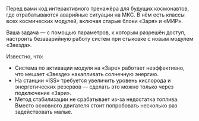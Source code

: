 Перед вами код интерактивного тренажёра для будущих космонавтов, где отрабатываются аварийные ситуации на МКС. В нём есть классы всех космических модулей, включая старые блоки «Заря» и «МИР». 

Ваша задача — с помощью параметров, к которым разрешён доступ, настроить безаварийную работу систем при стыковке с новым модулем «Звезда».

Известно, что:
* Система по активации модуля на «Заре» работает неэффективно, что мешает «Звезде» накапливать солнечную энергию.
* На станции «ISS» требуется увеличить уровень кислорода и энергетических резервов — сделать это можно только через подключение «Зари».
* Метод стабилизации не срабатывает из-за недостатка топлива. Вместо основного двигателя стоит попробовать несколько раз задействовать малые.